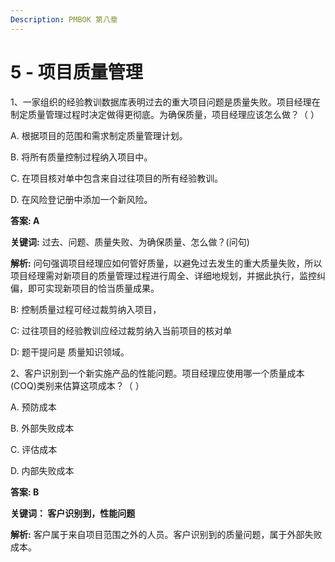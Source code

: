 ```yaml
---
Description: PMBOK 第八章
---
```


# 5 - 项目质量管理

1、一家组织的经验教训数据库表明过去的重大项目问题是质量失败。项目经理在制定质量管理过程时决定做得更彻底。为确保质量，项目经理应该怎么做？（ ）

A. 根据项目的范围和需求制定质量管理计划。

B. 将所有质量控制过程纳入项目中。

C. 在项目核对单中包含来自过往项目的所有经验教训。

D. 在风险登记册中添加一个新风险。

**答案: A**

**关键词:** 过去、问题、质量失败、为确保质量、怎么做？\(问句\)

**解析:** 问句强调项目经理应如何管好质量，以避免过去发生的重大质量失败，所以项目经理需对新项目的质量管理过程进行周全、详细地规划，并据此执行，监控纠偏，即可实现新项目的恰当质量成果。

B: 控制质量过程可经过裁剪纳入项目，

C: 过往项目的经验教训应经过裁剪纳入当前项目的核对单

D: 题干提问是 质量知识领域。

2、客户识别到一个新实施产品的性能问题。项目经理应使用哪一个质量成本\(COQ\)类别来估算这项成本？（ ）

A. 预防成本

B. 外部失败成本

C. 评估成本

D. 内部失败成本

**答案: B**

**关键词： 客户识别到，性能问题**

**解析:** 客户属于来自项目范围之外的人员。客户识别到的质量问题，属于外部失败成本。

